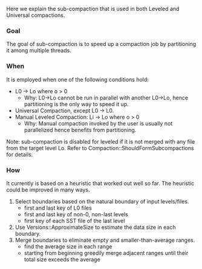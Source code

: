 Here we explain the sub-compaction that is used in both Leveled and Universal compactions.

### Goal
The goal of sub-compaction is to speed up a compaction job by partitioning it among multiple threads.

### When
It is employed when one of the following conditions hold:
* L0 -> Lo where o > 0
  * Why: L0->Lo cannot be run in parallel with another L0->Lo, hence partitioning is the only way to speed it up.
* Universal Compaction, except L0 -> L0.
* Manual Leveled Compaction: Li -> Lo where o > 0
  * Why: Manual compaction invoked by the user is usually not parallelized hence benefits from partitioning.

Note: sub-compaction is disabled for leveled if it is not merged with any file from the target level Lo. Refer to Compaction::ShouldFormSubcompactions for details.

### How
It currently is based on a heuristic that worked out well so far. The heuristic could be improved in many ways.
1. Select boundaries based on the natural boundary of input levels/files.
   * first and last key of L0 files 
   * first and last key of non-0, non-last levels
   * first key of each SST file of the last level
1. Use Versions::ApproximateSize to estimate the data size in each boundary.
1. Merge boundaries to eliminate empty and smaller-than-average ranges.
   * find the average size in each range
   * starting from beginning greedily merge adjacent ranges until their total size exceeds the average
